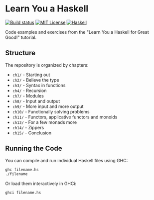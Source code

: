 # Learn You a Haskell

[![Build status](https://github.com/forketyfork/learn-you-a-haskell/actions/workflows/build.yml/badge.svg)](https://github.com/forketyfork/learn-you-a-haskell/actions/workflows/build.yml)
[![MIT License](https://img.shields.io/badge/license-MIT-blue.svg)](LICENSE)
[![Haskell](https://img.shields.io/badge/language-Haskell-purple.svg)](https://www.haskell.org/)

Code examples and exercises from the "Learn You a Haskell for Great Good!" tutorial.

## Structure

The repository is organized by chapters:

- `ch1/` - Starting out
- `ch2/` - Believe the type
- `ch3/` - Syntax in functions  
- `ch4/` - Recursion
- `ch7/` - Modules
- `ch8/` - Input and output
- `ch9/` - More input and more output
- `ch10/` - Functionally solving problems
- `ch11/` - Functors, applicative functors and monoids
- `ch13/` - For a few monads more
- `ch14/` - Zippers
- `ch15/` - Conclusion

## Running the Code

You can compile and run individual Haskell files using GHC:

```bash
ghc filename.hs
./filename
```

Or load them interactively in GHCi:

```bash
ghci filename.hs
```